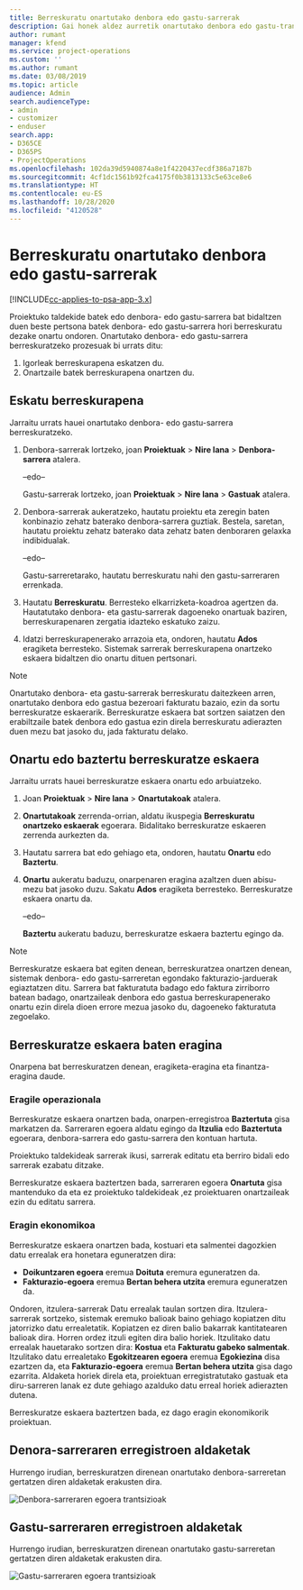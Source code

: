 ```yaml
---
title: Berreskuratu onartutako denbora edo gastu-sarrerak
description: Gai honek aldez aurretik onartutako denbora edo gastu-transakzioa berreskuratzeari buruzko informazioa eskaintzen du.
author: rumant
manager: kfend
ms.service: project-operations
ms.custom: ''
ms.author: rumant
ms.date: 03/08/2019
ms.topic: article
audience: Admin
search.audienceType:
- admin
- customizer
- enduser
search.app:
- D365CE
- D365PS
- ProjectOperations
ms.openlocfilehash: 102da39d5940874a8e1f4220437ecdf386a7187b
ms.sourcegitcommit: 4cf1dc1561b92fca4175f0b3813133c5e63ce8e6
ms.translationtype: HT
ms.contentlocale: eu-ES
ms.lasthandoff: 10/28/2020
ms.locfileid: "4120528"
---
```

# <a name="recall-approved-time-or-expense-entries"></a>Berreskuratu onartutako denbora edo gastu-sarrerak

[!INCLUDE[cc-applies-to-psa-app-3.x](../includes/cc-applies-to-psa-app-3x.md)]

Proiektuko taldekide batek edo denbora- edo gastu-sarrera bat bidaltzen duen beste pertsona batek denbora- edo gastu-sarrera hori berreskuratu dezake onartu ondoren. Onartutako denbora- edo gastu-sarrera berreskuratzeko prozesuak bi urrats ditu:

1. Igorleak berreskurapena eskatzen du.
2. Onartzaile batek berreskurapena onartzen du.

## <a name="request-a-recall"></a>Eskatu berreskurapena

Jarraitu urrats hauei onartutako denbora- edo gastu-sarrera berreskuratzeko.

1. Denbora-sarrerak lortzeko, joan **Proiektuak** \> **Nire lana** \> **Denbora-sarrera** atalera.

    –edo–

    Gastu-sarrerak lortzeko, joan **Proiektuak** \> **Nire lana** \> **Gastuak** atalera.

2. Denbora-sarrerak aukeratzeko, hautatu proiektu eta zeregin baten konbinazio zehatz baterako denbora-sarrera guztiak. Bestela, saretan, hautatu proiektu zehatz baterako data zehatz baten denboraren gelaxka indibidualak.

    –edo–

    Gastu-sarreretarako, hautatu berreskuratu nahi den gastu-sarreraren errenkada.

3. Hautatu **Berreskuratu**. Berresteko elkarrizketa-koadroa agertzen da. Hautatutako denbora- eta gastu-sarrerak dagoeneko onartuak baziren, berreskurapenaren zergatia idazteko eskatuko zaizu.
4. Idatzi berreskurapenerako arrazoia eta, ondoren, hautatu **Ados** eragiketa berresteko. Sistemak sarrerak berreskurapena onartzeko eskaera bidaltzen dio onartu dituen pertsonari.

> [!NOTE]
> Onartutako denbora- eta gastu-sarrerak berreskuratu daitezkeen arren, onartutako denbora edo gastua bezeroari fakturatu bazaio, ezin da sortu berreskuratze eskaerarik. Berreskuratze eskaera bat sortzen saiatzen den erabiltzaile batek denbora edo gastua ezin direla berreskuratu adierazten duen mezu bat jasoko du, jada fakturatu delako.

## <a name="approve-or-reject-a-recall-request"></a>Onartu edo baztertu berreskuratze eskaera

Jarraitu urrats hauei berreskuratze eskaera onartu edo arbuiatzeko.

1. Joan **Proiektuak** \> **Nire lana** \> **Onartutakoak** atalera.
2. **Onartutakoak** zerrenda-orrian, aldatu ikuspegia **Berreskuratu onartzeko eskaerak** egoerara. Bidalitako berreskuratze eskaeren zerrenda aurkezten da.
3. Hautatu sarrera bat edo gehiago eta, ondoren, hautatu **Onartu** edo **Baztertu**.
4. **Onartu** aukeratu baduzu, onarpenaren eragina azaltzen duen abisu-mezu bat jasoko duzu. Sakatu **Ados** eragiketa berresteko. Berreskuratze eskaera onartu da.

    –edo–

    **Baztertu** aukeratu baduzu, berreskuratze eskaera baztertu egingo da.

> [!NOTE]
> Berreskuratze eskaera bat egiten denean, berreskuratzea onartzen denean, sistemak denbora- edo gastu-sarreretan egondako fakturazio-jarduerak egiaztatzen ditu. Sarrera bat fakturatuta badago edo faktura zirriborro batean badago, onartzaileak denbora edo gastua berreskurapenerako onartu ezin direla dioen errore mezua jasoko du, dagoeneko fakturatuta zegoelako.

## <a name="impact-of-a-recall-request"></a>Berreskuratze eskaera baten eragina

Onarpena bat berreskuratzen denean, eragiketa-eragina eta finantza-eragina daude.

### <a name="operational-impact"></a>Eragile operazionala

Berreskuratze eskaera onartzen bada, onarpen-erregistroa **Baztertuta** gisa markatzen da. Sarreraren egoera aldatu egingo da **Itzulia** edo **Baztertuta** egoerara, denbora-sarrera edo gastu-sarrera den kontuan hartuta.

Proiektuko taldekideak sarrerak ikusi, sarrerak editatu eta berriro bidali edo sarrerak ezabatu ditzake.

Berreskuratze eskaera baztertzen bada, sarreraren egoera **Onartuta** gisa mantenduko da eta ez proiektuko taldekideak ,ez proiektuaren onartzaileak ezin du editatu sarrera.

### <a name="financial-impact"></a>Eragin ekonomikoa

Berreskuratze eskaera onartzen bada, kostuari eta salmentei dagozkien datu errealak era honetara eguneratzen dira:

- **Doikuntzaren egoera** eremua **Doituta** eremura eguneratzen da.
- **Fakturazio-egoera** eremua **Bertan behera utzita** eremura eguneratzen da.

Ondoren, itzulera-sarrerak Datu errealak taulan sortzen dira. Itzulera-sarrerak sortzeko, sistemak eremuko balioak baino gehiago kopiatzen ditu jatorrizko datu errealetatik. Kopiatzen ez diren balio bakarrak kantitatearen balioak dira. Horren ordez itzuli egiten dira balio horiek. Itzulitako datu errealak hauetarako sortzen dira: **Kostua** eta **Fakturatu gabeko salmentak**. Itzulitako datu errealetako **Egokitzearen egoera** eremua **Egokiezina** disa ezartzen da, eta **Fakturazio-egoera** eremua **Bertan behera utzita** gisa dago ezarrita. Aldaketa horiek direla eta, proiektuan erregistratutako gastuak eta diru-sarreren lanak ez dute gehiago azalduko datu erreal horiek adierazten dutena.

Berreskuratze eskaera baztertzen bada, ez dago eragin ekonomikorik proiektuan.

## <a name="changes-to-time-entry-records"></a>Denora-sarreraren erregistroen aldaketak

Hurrengo irudian, berreskuratzen direnean onartutako denbora-sarreretan gertatzen diren aldaketak erakusten dira.

![Denbora-sarreraren egoera trantsizioak](media/TimeEntryStateTransitions.png)

## <a name="changes-to-expense-entry-records"></a>Gastu-sarreraren erregistroen aldaketak

Hurrengo irudian, berreskuratzen direnean onartutako gastu-sarreretan gertatzen diren aldaketak erakusten dira.

![Gastu-sarreraren egoera trantsizioak](media/ExpenseEntryStateTransitions.png)
